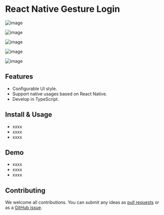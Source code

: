 # React Native Gesture Login

![image](https://github.com/aixiaobenaixiaoben/react-native-gesture-login/raw/master/assets/1.png)

![image](https://github.com/aixiaobenaixiaoben/react-native-gesture-login/raw/master/assets/2.png)

![image](https://github.com/aixiaobenaixiaoben/react-native-gesture-login/raw/master/assets/3.png)

![image](https://github.com/aixiaobenaixiaoben/react-native-gesture-login/raw/master/assets/4.png)

![image](https://github.com/aixiaobenaixiaoben/react-native-gesture-login/raw/master/assets/5.png)



## Features
* Configurable UI style.
* Support native usages based on React Native.
* Develop in TypeScript.


## Install & Usage
* xxxx
* xxxx
* xxxx


## Demo
* xxxx
* xxxx
* xxxx


## Contributing
We welcome all contributions. You can submit any ideas as [pull requests](https://github.com/aixiaobenaixiaoben/react-native-gesture-login/pulls) or as a [GitHub issue](https://github.com/aixiaobenaixiaoben/react-native-gesture-login/issues).